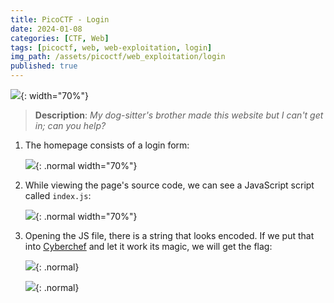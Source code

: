 ```yaml
---
title: PicoCTF - Login
date: 2024-01-08
categories: [CTF, Web]
tags: [picoctf, web, web-exploitation, login]
img_path: /assets/picoctf/web_exploitation/login
published: true
---
```


![](room_banner.png){: width="70%"}

> **Description**: _My dog-sitter's brother made this website but I can't get in; can you help?_

1. The homepage consists of a login form:

    ![](home.png){: .normal width="70%"}

2. While viewing the page's source code, we can see a JavaScript script called `index.js`:

    ![](source.png){: .normal width="70%"}

3. Opening the JS file, there is a string that looks encoded. If we put that into [Cyberchef](https://gchq.github.io/CyberChef) and let it work its magic, we will get the flag:

    ![](js_script.png){: .normal}

    ![](flag.png){: .normal}